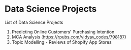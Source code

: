 # Data Science Projects

List of Data Science Projects
1. Predicting Online Customers' Purchasing Intention
2. MCA Analysis (https://rpubs.com/vidyav_codes/798187)
3. Topic Modelling - Reviews of Shopify App Stores
